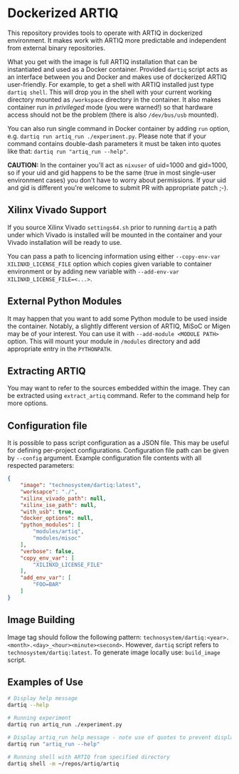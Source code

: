 Dockerized ARTIQ
===

This repository provides tools to operate with ARTIQ in dockerized environment. It makes work with ARTIQ
more predictable and independent from external binary repositories.

What you get with the image is full ARTIQ installation that can be instantiated and used as a Docker container. Provided `dartiq` script acts as an interface between you and Docker and makes use of dockerized ARTIQ user-friendly. For example, to get a shell with ARTIQ installed just type `dartiq shell`. This will drop you in the shell with your current working directory mounted as `/workspace` directory in the container. It also makes container run in *privileged* mode (you were warned!) so that hardware access should not be the problem (there is also `/dev/bus/usb` mounted).

You can also run single command in Docker container by adding `run` option, e.g. `dartiq run artiq_run ./experiment.py`. Please note that if your command contains double-dash parameters it must be taken into quotes like that: `dartiq run "artiq_run --help"`.

**CAUTION:** In the container you'll act as `nixuser` of uid=1000 and gid=1000, so if your uid and gid happens to be the same (true in most single-user environment cases) you don't have to worry about permissions. If your uid and gid is different you're welcome to submit PR with appropriate patch ;-).

## Xilinx Vivado Support

If you source Xilinx Vivado `settings64.sh` prior to running `dartiq` a path under which Vivado is installed will be mounted in the container and your Vivado installation will be ready to use. 

You can pass a path to licencing information using either `--copy-env-var XILINXD_LICENSE_FILE` option which copies given variable to container environment or by adding new variable with `--add-env-var XILINXD_LICENSE_FILE=<...>`. 

## External Python Modules

It may happen that you want to add some Python module to be used inside the container. Notably, a slightly different version of ARTIQ, MiSoC or Migen may be of your interest. You can use it with `--add-module <MODULE PATH>` option. This will mount your module in `/modules` directory and add appropriate entry in the `PYTHONPATH`.

## Extracting ARTIQ

You may want to refer to the sources embedded within the image. They can be extracted using `extract_artiq` command. Refer to the command help for more options.

## Configuration file

It is possible to pass script configuration as a JSON file. This may be useful for defining per-project configurations. Configuration file path can be given by `--config` argument. Example configuration file contents with all respected parameters:

```json
{
    "image": "technosystem/dartiq:latest",
    "worksapce": "./",
    "xilinx_vivado_path": null,
    "xilinx_ise_path": null,
    "with_usb": true,
    "docker_options": null,
    "python_modules": [
        "modules/artiq",
        "modules/misoc"
    ],
    "verbose": false,
    "copy_env_var": [
        "XILINXD_LICENSE_FILE"
    ],
    "add_env_var": [
        "FOO=BAR"
    ]
}
```

## Image Building

Image tag should follow the following pattern: `technosystem/dartiq:<year>.<month>.<day>_<hour><minute><second>`. However, `dartiq` script refers to `technosystem/dartiq:latest`.
To generate image locally use: `build_image` script.

## Examples of Use

```bash
# Display help message
dartiq --help

# Running experiment
dartiq run artiq_run ./experiment.py

# Display artiq_run help message - note use of quotes to prevent displaying dartiq help message
dartiq run "artiq_run --help"

# Running shell with ARTIQ from specified directory
dartiq shell -m ~/repos/artiq/artiq
```
